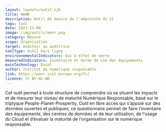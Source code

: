 ```yaml
---
layout: layouts/outil.njk
title: WeNR
description: Outil de mesure de l'empreinte du SI
tags: tool
date: 2021-11-09
image: /img/outils/wenr.png
category: Mesure
scope: Organisation
target: Auditeur ou auditrice
toolType: Outil hors ligne
environnementalIndicators: Gaz à effet de serre
measuredIndicators: Inventaire et durée de vie des équipements
mainTechnology: Excel
author: Institut du numérique responsable
link: https://wenr.isit-europe.org/fr/
licence: CC BY-NC-ND
---
```


Cet outil permet à toute structure de comprendre où se situent les impacts et de mesurer leur niveau de maturité Numérique Responsable, basé sur le triptyque People-Planet-Prosperity. Outil en libre accès qui s’appuie sur des données ouvertes et publiques, ce questionnaire permet de faire l’inventaire des équipements, des centres de données et de leur utilisation, de l'usage du Cloud et d’évaluer la maturité de l'organisation sur le numérique responsable.